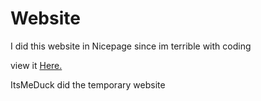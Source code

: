 # Website

I did this website in Nicepage since im terrible with coding

view it [Here.](https://Omena0.github.io)

ItsMeDuck did the temporary website
